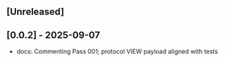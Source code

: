 ## [Unreleased]
## [0.0.2] - 2025-09-07
- docs: Commenting Pass 001; protocol VIEW payload aligned with tests
